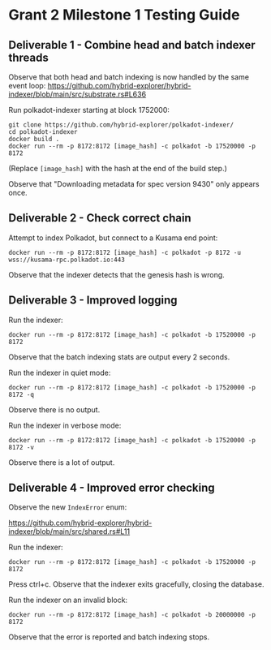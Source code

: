 # Grant 2 Milestone 1 Testing Guide

## Deliverable 1 - Combine head and batch indexer threads

Observe that both head and batch indexing is now handled by the same event loop:
https://github.com/hybrid-explorer/hybrid-indexer/blob/main/src/substrate.rs#L636

Run polkadot-indexer starting at block 1752000:

```
git clone https://github.com/hybrid-explorer/polkadot-indexer/
cd polkadot-indexer
docker build .
docker run --rm -p 8172:8172 [image_hash] -c polkadot -b 17520000 -p 8172
```

(Replace `[image_hash]` with the hash at the end of the build step.)

Observe that "Downloading metadata for spec version 9430" only appears once.

## Deliverable 2 - Check correct chain

Attempt to index Polkadot, but connect to a Kusama end point:

```
docker run --rm -p 8172:8172 [image_hash] -c polkadot -p 8172 -u wss://kusama-rpc.polkadot.io:443
```

Observe that the indexer detects that the genesis hash is wrong.

## Deliverable 3 - Improved logging

Run the indexer:

```
docker run --rm -p 8172:8172 [image_hash] -c polkadot -b 17520000 -p 8172
```

Observe that the batch indexing stats are output every 2 seconds.

Run the indexer in quiet mode:

```
docker run --rm -p 8172:8172 [image_hash] -c polkadot -b 17520000 -p 8172 -q
```

Observe there is no output.

Run the indexer in verbose mode:

```
docker run --rm -p 8172:8172 [image_hash] -c polkadot -b 17520000 -p 8172 -v
```

Observe there is a lot of output.

## Deliverable 4 - Improved error checking

Observe the new `IndexError` enum: 

https://github.com/hybrid-explorer/hybrid-indexer/blob/main/src/shared.rs#L11

Run the indexer:

```
docker run --rm -p 8172:8172 [image_hash] -c polkadot -b 17520000 -p 8172
```

Press ctrl+c. Observe that the indexer exits gracefully, closing the database.

Run the indexer on an invalid block:

```
docker run --rm -p 8172:8172 [image_hash] -c polkadot -b 20000000 -p 8172
```

Observe that the error is reported and batch indexing stops.
